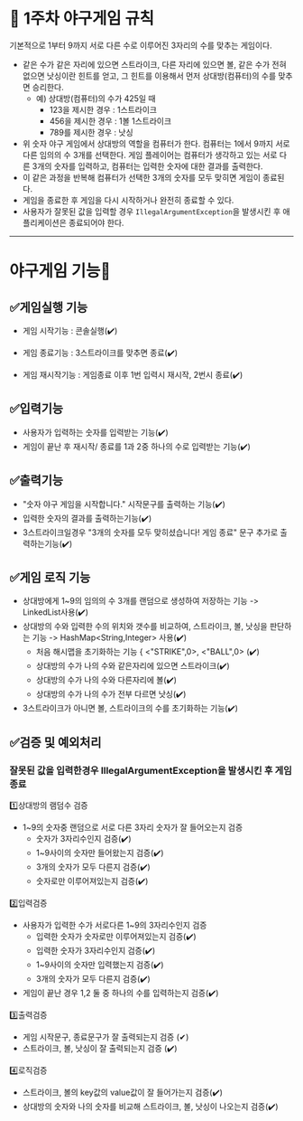 # 🚀 1주차 야구게임 규칙

기본적으로 1부터 9까지 서로 다른 수로 이루어진 3자리의 수를 맞추는 게임이다.

- 같은 수가 같은 자리에 있으면 스트라이크, 다른 자리에 있으면 볼, 같은 수가 전혀 없으면 낫싱이란 힌트를 얻고, 그 힌트를 이용해서 먼저 상대방(컴퓨터)의 수를 맞추면 승리한다.
    - 예) 상대방(컴퓨터)의 수가 425일 때
        - 123을 제시한 경우 : 1스트라이크
        - 456을 제시한 경우 : 1볼 1스트라이크
        - 789를 제시한 경우 : 낫싱
- 위 숫자 야구 게임에서 상대방의 역할을 컴퓨터가 한다. 컴퓨터는 1에서 9까지 서로 다른 임의의 수 3개를 선택한다. 게임 플레이어는 컴퓨터가 생각하고 있는 서로 다른 3개의 숫자를 입력하고, 컴퓨터는 입력한
  숫자에 대한
  결과를 출력한다.
- 이 같은 과정을 반복해 컴퓨터가 선택한 3개의 숫자를 모두 맞히면 게임이 종료된다.
- 게임을 종료한 후 게임을 다시 시작하거나 완전히 종료할 수 있다.
- 사용자가 잘못된 값을 입력할 경우 `IllegalArgumentException`을 발생시킨 후 애플리케이션은 종료되어야 한다.

---

# 야구게임 기능📑

## ✅게임실행 기능

- 게임 시작기능 : 콘솔실행(✔️)

- 게임 종료기능 : 3스트라이크를 맞추면 종료(✔️)
- 게임 재시작기능 : 게임종료 이후 1번 입력시 재시작, 2번시 종료(✔️)

## ✅입력기능

- 사용자가 입력하는 숫자를 입력받는 기능(✔️)
- 게임이 끝난 후 재시작/ 종료를 1과 2중 하나의 수로 입력받는 기능(✔️)

## ✅출력기능

- "숫자 야구 게임을 시작합니다." 시작문구를 출력하는 기능(✔️)
- 입력한 숫자의 결과를 출력하는기능(✔️)
- 3스트라이크일경우 "3개의 숫자를 모두 맞히셨습니다! 게임 종료" 문구 추가로 출력하는기능(✔️)

## ✅게임 로직 기능

- 상대방에게 1~9의 임의의 수 3개를 랜덤으로 생성하여 저장하는 기능 -> LinkedList사용(✔️)
- 상대방의 수와 입력한 수의 위치와 갯수를 비교하여, 스트라이크, 볼, 낫싱을 판단하는 기능 -> HashMap<String,Integer> 사용(✔️)
    - 처음 해시맵을 초기화하는 기능 { <"STRIKE",0>, <"BALL",0> (✔️)
    - 상대방의 수가 나의 수와 같은자리에 있으면 스트라이크(✔️)
    - 상대방의 수가 나의 수와 다른자리에 볼(✔️)
    - 상대방의 수가 나의 수가 전부 다르면 낫싱(✔️)
- 3스트라이크가 아니면 볼, 스트라이크의 수를 초기화하는 기능(✔️)

## ✅검증 및 예외처리

### 잘못된 값을 입력한경우 IllegalArgumentException을 발생시킨 후 게임 종료

1️⃣상대방의 램덤수 검증

- 1~9의 숫자중 랜덤으로 서로 다른 3자리 숫자가 잘 들어오는지 검증
    - 숫자가 3자리수인지 검증(✔️)
    - 1~9사이의 숫자만 들어왔는지 검증(✔️)
    - 3개의 숫자가 모두 다른지 검증(✔️)
    - 숫자로만 이루어져있는지 검증(✔️)

2️⃣입력검증

- 사용자가 입력한 수가 서로다른 1~9의 3자리수인지 검증
    - 입력한 숫자가 숫자로만 이루어져있는지 검증(✔️)
    - 입력한 숫자가 3자리수인지 검증(✔️)
    - 1~9사이의 숫자만 입력했는지 검증(✔️)
    - 3개의 숫자가 모두 다른지 검증(✔️)
- 게임이 끝난 경우 1,2 둘 중 하나의 수를 입력하는지 검증(✔️)

3️⃣출력검증

- 게임 시작문구, 종료문구가 잘 출력되는지 검증 (✔)
- 스트라이크, 볼, 낫싱이 잘 출력되는지 검증 (✔️)

4️⃣로직검증

- 스트라이크, 볼의 key값의 value값이 잘 들어가는지 검증(✔️)
- 상대방의 숫자와 나의 숫자를 비교해 스트라이크, 볼, 낫싱이 나오는지 검증(✔️)
